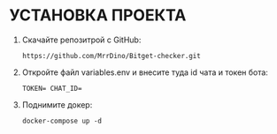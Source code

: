 # УСТАНОВКА ПРОЕКТА

1. Скачайте репозитрой с GitHub:

    ```https://github.com/MrrDino/Bitget-checker.git```

2. Откройте файл variables.env и внесите туда id чата и токен бота:

    ```TOKEN= CHAT_ID=```

3. Поднимите докер:

    ```docker-compose up -d```

